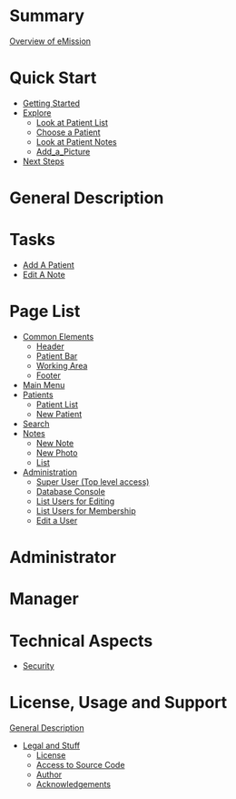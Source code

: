 # Summary

[Overview of eMission]()
# Quick Start
 - [Getting Started](GetStarted.md)
 - [Explore]() 
    - [Look at Patient List]()
    - [Choose a Patient]()
    - [Look at Patient Notes]()
    - [Add_a_Picture]()
 - [Next Steps]()
# General Description
# Tasks
- [Add A Patient](AddPatient.md)
- [Edit A Note](NoteEdit.md)
# Page List
- [Common Elements](Layout.md)
  - [Header](Header.md)
  - [Patient Bar](PatientBar.md)
  - [Working Area](Working.md)
  - [Footer](Footer.md)
- [Main Menu](MainMenu.md)
- [Patients]()
  - [Patient List](AllPatients.md)
  - [New Patient](PatientNew.md)
- [Search](SearchList.md)
- [Notes]()
  - [New Note]()
  - [New Photo]()
  - [List](NoteList.md)
- [Administration](Administration.md)
  - [Super User (Top level access)](SuperUser.md)
  - [Database Console](Fauxton.md)
  - [List Users for Editing](UserList.md)
  - [List Users for Membership](MissionMembers.md)
  - [Edit a User](UserEdit.md)
# Administrator
# Manager
# Technical Aspects
- [Security](Security.md)
# License, Usage and Support
[General Description]()
- [Legal and Stuff]()
   - [License]()
   - [Access to Source Code]()
   - [Author]()
   - [Acknowledgements]()
   
